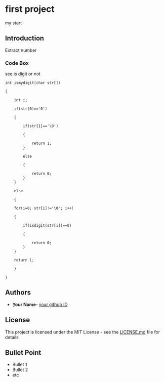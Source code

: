 # first project

my start

## Introduction

Extract number


### Code Box 

see is digit or not

```
int ismydigit(char str[])

{
	
	int i;
	
	if(str[0]=='0')
	
	{
		
		if(str[1]=='\0')
		
		{
			
			return 1;
		}
		
		else
		
		{
			
			return 0;
		}
	}
	
	else
	
	{
	
	for(i=0; str[i]!='\0'; i++)
	
	{
		
		if(isdigit(str[i])==0)
		
		{
			
			return 0;
		}	
	}
	
	return 1;
    
	}
	
}
```

 

## Authors

* **ِYour Name**- [your github ID](https://github.com/mohammad-pixel)

## License

This project is licensed under the MIT License - see the [LICENSE.md](LICENSE.md) file for details

## Bullet Point

* Bullet 1
* Bullet 2
* etc
